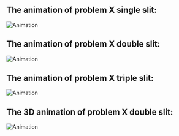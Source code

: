 ## The animation of problem X single slit:
![Animation](https://github.uio.no/emiljk/FYS3150/blob/main/Project_5/animations/gifs/animation_X_single_slit.gif)

## The animation of problem X double slit:
![Animation](https://github.uio.no/emiljk/FYS3150/blob/main/Project_5/animations/gifs/animation_X_double_slit.gif)

## The animation of problem X triple slit:
![Animation](https://github.uio.no/emiljk/FYS3150/blob/main/Project_5/animations/gifs/animation_X_triple_slit.gif)

## The 3D animation of problem X double slit:
![Animation](https://github.uio.no/emiljk/FYS3150/blob/main/Project_5/animations/gifs/3d.gif)
